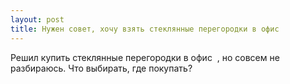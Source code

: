 ```yaml
---
layout: post 
title: Нужен совет, хочу взять стеклянные перегородки в офис ‌ ‌ 
--- 
```

Решил купить стеклянные перегородки в офис ‌ ‌, но совсем не разбираюсь. Что выбирать, где покупать?
